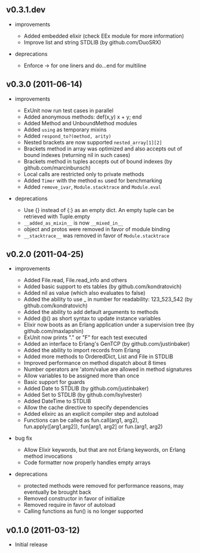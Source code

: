 ## v0.3.1.dev

* improvements
  * Added embedded elixir (check EEx module for more information)
  * Improve list and string STDLIB (by github.com/DuoSRX)

* deprecations
  * Enforce -> for one liners and do...end for multiline

## v0.3.0 (2011-06-14)

* improvements
  * ExUnit now run test cases in parallel
  * Added anonymous methods: def(x,y) x + y; end
  * Added Method and UnboundMethod modules
  * Added `using` as temporary mixins
  * Added `respond_to?(method, arity)`
  * Nested brackets are now supported `nested_array[1][2]`
  * Brackets method in array was optimized and also accepts out of bound indexes (returning nil in such cases)
  * Brackets method in tuples accepts out of bound indexes (by github.com/marcinbunsch)
  * Local calls are restricted only to private methods
  * Added `Timer` with the method `ms` used for benchmarking
  * Added `remove_ivar`, `Module.stacktrace` and `Module.eval`

* deprecations
  * Use {} instead of {:} as an empty dict. An empty tuple can be retrieved with Tuple.empty
  * `__added_as_mixin__` is now `__mixed_in__`
  * object and protos were removed in favor of module binding
  * `__stacktrace__` was removed in favor of `Module.stacktrace`

## v0.2.0 (2011-04-25)

* improvements
  * Added File.read, File.read_info and others
  * Added basic support to ets tables (by github.com/kondratovich)
  * Added nil as value (which also evaluates to false)
  * Added the ability to use _ in number for readability: 123\_523\_542 (by github.com/kondratovich)
  * Added the ability to add default arguments to methods
  * Added @() as short syntax to update instance variables
  * Elixir now boots as an Erlang application under a supervision tree (by github.com/maxlapshin)
  * ExUnit now prints "." or "F" for each test executed
  * Added an interface to Erlang's GenTCP (by github.com/justinbaker)
  * Added the ability to import records from Erlang
  * Added more methods to OrderedDict, List and File in STDLIB
  * Improved performance on method dispatch about 8 times
  * Number operators are 'atom/value are allowed in method signatures
  * Allow variables to be assigned more than once
  * Basic support for guards
  * Added Date to STDLIB (by github.com/justinbaker)
  * Added Set to STDLIB (by github.com/lsylvester)
  * Added DateTime to STDLIB
  * Allow the cache directive to specify dependencies
  * Added elixirc as an explicit compiler step and autoload
  * Functions can be called as fun.call(arg1, arg2), fun.apply([arg1,arg2]), fun[arg1, arg2] or fun.(arg1, arg2)

* bug fix
  * Allow Elixir keywords, but that are not Erlang keywords, on Erlang method invocations
  * Code formatter now properly handles empty arrays

* deprecations
  * protected methods were removed for performance reasons, may eventually be brought back
  * Removed constructor in favor of initialize
  * Removed require in favor of autoload
  * Calling functions as fun() is no longer supported

## v0.1.0 (2011-03-12)

* Initial release